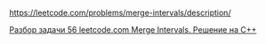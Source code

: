 https://leetcode.com/problems/merge-intervals/description/

[Разбор задачи 56 leetcode.com Merge Intervals. Решение на C++](https://www.youtube.com/watch?v=PIUaSD1c0AY)
